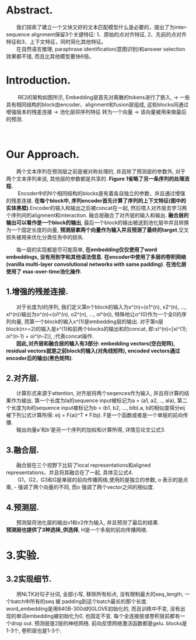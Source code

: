 # Abstract. 
&emsp;&emsp;我们探索了建立一个又快又好的文本匹配模型什么是必要的，提出了为inter-sequence alignment保留3个关键特征: 1、原始的点对齐特征, 2、先前的点对齐特征和3、上下文特征，同时简化其他特征。  
&emsp;&emsp;在自然语言推理, paraphrase identification(意图识别)和answer selection效果都不错, 而且比其他模型要快6倍。  




# Introduction.
&emsp;&emsp; RE2的架构如图所示, Embedding层首先对离散的tokens进行了嵌入,  -> 一些具有相同结构的block由encoder、alignment和fusion层组成, 这些blocks间通过增强版本的残差连接 -> 池化层将序列特征 转为一个向量 -> 该向量被用来做最后的预测.  

&emsp;&emsp;

# Our Approach.
&emsp;&emsp;两个文本序列在预测层之前是被对称处理的, 并且除了预测层的参数外, 对于两个文本序列来说, 其他层的参数都是共享的. **Figure 1省略了另一条序列的处理流程.**  
&emsp;&emsp; Encoder中的N个相同结构的blocks是有着各自独立的参数，并且通过增强的残差连接. **在每个block中, 序列encoder首先计算了序列的上下文特征(图中的实体黑框)**.Encoder的输入和输出之后被concat在一起, 然后喂入对齐层去学习两个序列间的alignment和interaction. 融合层融合了对齐层的输入和输出. **融合层的输出可以看作是一个block的输出**, 最后一个block的输出被送到池化层中并且转换为一个固定长度的向量, **预测层拿两个向量作为输入并且预测了最终的target**.交叉损失被用来优化分类任务中的损失.  

&emsp;&emsp;每一层的实现都是尽可能简单, **在embedding仅仅使用了word embeddings, 没有用到字和其他语法信息**. **在encoder中使用了多层的卷积网络(vanilla multi-layer convolutional networks with same padding)**. **在池化层使用了 max-over-time池化操作**.  

## 1.增强的残差连接.  
&emsp;&emsp;对于长度为l的序列, 我们定义第n个block的输入为x^(n)=(x1^(n), x2^(n), ..., xl^(n))输出为o^(n)=(o1^(n), o2^(n), ..., ol^(n)), 特殊地让o^(0)作为一个全0的序列向量, 而第一个block的输入x^(1)是embedding层的输出. 对于第n层block(n>=2)的输入是x^(1)和前两个blocks的输出和的concat, 即:xi^(n)=[xi^(1); oi^(n-1) + oi^(n-2)], ;代表concat操作.  
&emsp;&emsp;**因此,对齐层和融合层的输入有3部分: embedding vectors(空白矩阵), residual vectors就是之前block的输入(对角线矩阵), encoded vectors通过encoder后的输出(黑色矩阵)**.  

## 2.对齐层.  
&emsp;&emsp;计算形式来源于attention, 对齐层将两个seqences作为输入, 并且将计算的结果作为输出. 第一个长度为la的sequence input被标记为a = (a1, a2, .., ala), 第二个长度为lb的sequence input被标记为b = (b1, b2, ..., blb).a, b的相似度得分eij 被下列公式计算所得: eij = F(ai)^T * F(bj). F是一个函数或者是一个单层的前向传播.  
&emsp;&emsp;输出向量a'和b'是另一个序列的加权和计算所得, 详情见论文公式3.  

## 3.融合层.   
&emsp;&emsp;融合层在三个视野下比较了local representations和aligned representations，并且将其融合在了一起, 具体见公式4.  
&emsp;&emsp; G1，G2，G3和G是单层的前向传播网络,使用的是独立的参数, o 表示的是点乘, - 强调了两个向量的不同, 而o 强调了两个vector之间的相似度.  

## 4.预测层.
&emsp;&emsp;预测层将池化层的输出v1和v2作为输入, 并且预测了最后的结果.  
**预测层也提供了3种选择_供选择**, H是一个多层的前向传播网络.  

# 3.实验.

## 3.2实现细节. 
&emsp;&emsp;用NLTK对句子分词, 全部小写, 移除所有标点, 没有限制最大的seq_length, 一个batch中所有的seq 被 padding到这个batch最长的那个长度. word_embedding是用840B-300d的GLOVE初始化的, 而且训练中不变, 没有出现的单词embedding被初始化为0, 也固定不变. 每个全连接层或卷积层前都有一个drop out. 预测层是2层的神经网络. 前向反馈网络激活函数都是gelu. blocks是1-3个, 卷积层也是1-3个.

